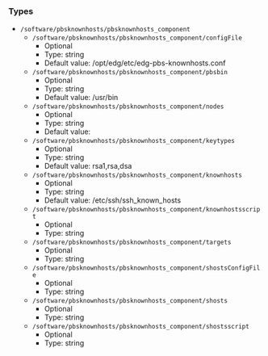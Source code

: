 
### Types

 - `/software/pbsknownhosts/pbsknownhosts_component`
    - `/software/pbsknownhosts/pbsknownhosts_component/configFile`
        - Optional
        - Type: string
        - Default value: /opt/edg/etc/edg-pbs-knownhosts.conf
    - `/software/pbsknownhosts/pbsknownhosts_component/pbsbin`
        - Optional
        - Type: string
        - Default value: /usr/bin
    - `/software/pbsknownhosts/pbsknownhosts_component/nodes`
        - Optional
        - Type: string
        - Default value: 
    - `/software/pbsknownhosts/pbsknownhosts_component/keytypes`
        - Optional
        - Type: string
        - Default value: rsa1,rsa,dsa
    - `/software/pbsknownhosts/pbsknownhosts_component/knownhosts`
        - Optional
        - Type: string
        - Default value: /etc/ssh/ssh_known_hosts
    - `/software/pbsknownhosts/pbsknownhosts_component/knownhostsscript`
        - Optional
        - Type: string
    - `/software/pbsknownhosts/pbsknownhosts_component/targets`
        - Optional
        - Type: string
    - `/software/pbsknownhosts/pbsknownhosts_component/shostsConfigFile`
        - Optional
        - Type: string
    - `/software/pbsknownhosts/pbsknownhosts_component/shosts`
        - Optional
        - Type: string
    - `/software/pbsknownhosts/pbsknownhosts_component/shostsscript`
        - Optional
        - Type: string
